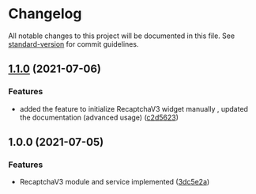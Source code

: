 # Changelog

All notable changes to this project will be documented in this file. See [standard-version](https://github.com/conventional-changelog/standard-version) for commit guidelines.

## [1.1.0](https://github.com/alekremi/ngx-recaptcha-v3/compare/v1.0.0...v1.1.0) (2021-07-06)

### Features

- added the feature to initialize RecaptchaV3 widget manually , updated the documentation (advanced usage) ([c2d5623](https://github.com/alekremi/ngx-recaptcha-v3/commit/c2d5623266aa0e8830048ad765bc1807bf43fb6f))

## 1.0.0 (2021-07-05)

### Features

- RecaptchaV3 module and service implemented ([3dc5e2a](https://github.com/alekremi/ngx-recaptcha-v3/commit/3dc5e2a9bfc3afa598c9962da0ec8666dd3599b1))
